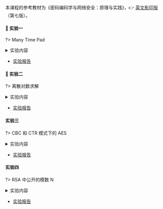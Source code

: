 本课程的参考教材为《密码编码学与网络安全：原理与实践》，👉 [英文影印版](course/cryptography/cryptography-and-network-security_principles-and-practice-7th-global-edition.pdf ':ignore')（第七版）。


#### 🔬 实验一

?> Many Time Pad

<details>
<summary>实验内容</summary>

> 【时间】 5 月 23 号（周六）晚上
> 
> 【编程语言】 Python（推荐）或者 C/C++
> 
> 【实验目的】
> 
> 1. 了解流密码的结构特点；
> 2. 掌握 One-time Pad 的一般具体实现；
> 3. 通过使用 Python（推荐）或者 C，编程实现一个流密码加密示例的破解，进一步认识在流密码加密中多次使用相同密钥导致的问题。
> 
> 【实验内容】
> 
> 在掌握流密码结构的基础上，通过本实验观察使用相同流密码密钥加密多个明文导致的严重后果。
> 
> 附件 [ciphertext.txt](course/cryptography/lab-1-ciphertext.txt ':ignore') 有 11 个十六进制编码的密文，它们是使用流密码加密 11 个明文的结果，所有密文都使用相同的流密码密钥。
> 
> 实验的目标是解密最后一个密文，并提交明文消息。
> 
>   
> 提示：
> 
> 1. 对密文进行异或，并考虑当空格与 [a ~ z, A ~ Z] 中的字符进行异或时会发生什么。
> 2. 附件 [encrypt.py](course/cryptography/lab-1-encrypt.py ':ignore') 是用于生成密文的 Python 示例程序（不影响实验，仅供参考）。 

</details>

- [实验报告](course/cryptography/lab-1.md)

#### 🔬 实验二

?> 离散对数求解

<details>
<summary>实验内容</summary>

> 【时间】5 月 30 号（周六）晚上
> 
> 【编程语言】Python（推荐）或者 C/C++
> 
> 【实验目的】
> 
> 1. 掌握与密码学相关的基础数论知识；
> 2. 通过使用 Python（推荐）或者 C，利用中间相遇攻击来编程实
>  
> 【实验内容】
> 实验内容和要求请见附件 [EXP2-Doc.pdf](course/cryptography/lab-2-EXP2-Doc.pdf ':ignore')
> 
> ```pdf
> course/cryptography/lab-2-EXP2-Doc.pdf
> ```

<!-- <font color=gray>docsify 的文档嵌入（嵌入多个 iframe）还有一点问题，修复 bug 前先使用 docsify-pdf-embed 插件来显示 </font> -->

</details>

- [实验报告](course/cryptography/lab-2.md)

#### 实验三

?> CBC 和 CTR 模式下的 AES

<details>
<summary>实验内容</summary>

> 【时间】6 月 6 号（周六）晚上
> 
> 【地点】待定
> 
> 【编程语言】Python（推荐）或者 C/C++
> 
> 【实验目的】
> 1. 了解分组密码的结构特点；
> 2. 掌握传统分组密码结构 AES，以及 AES 在两种工作模式 CBC 和 CTR 下的实现；
> 3. 通过使用 Python（推荐）或者 C，编程分别实现 CBC 和 CTR 模式下的 AES 加密解密。
> 
> 【实验内容】
> 
> 在本次实验中，需要实现两个加密/解密系统，一个在密文分组链接模式（CBC）下使用 AES，另一个在计数器模式（CTR）中使用 AES。
> 
> 完成程序后，使用附件的 [test.txt](course/cryptography/lab-3-test.txt ':ignore') 中给出的四组密钥和密文（十六进制形式）来验证你的代码。
> 
> 【要求】：
> 1. 在两种模式下，16 字节的加密 IV 都要求是随机生成的，并被添加到密文前面；
> 2. 对于 CBC 加密，要求使用 PKCS5 填充方案；
> 3. 对于 AES 的基本实现，你可以使用现有的加密库，如 PyCrypto（Python），Crypto++（C++）或任何其他语言和库；
> 4. 要求自己实现 CBC 和 CTR 模式，而不是直接调用 AES 库的内置功能；

</details>

- [实验报告](course/cryptography/lab-3.md)

#### 实验四

?> RSA 中公开的模数 N

<details>
<summary>实验内容</summary>

> 【时间】6 月 13 号（周六）晚上
> 
> 【地点】待定
> 
> 【编程语言】Python（推荐）或者 C/C++
>
> 【实验目的】
> 1. 了解公钥加密方案的一般结构；
> 2. 深入理解 RSA 加密原语的密钥生成；
> 3. 通过使用 Python（推荐）或者 C，编程实现对没有正确生成密钥的RSA的破解，提醒大家不要尝试自己随意实现加密原语。
>
> 【实验内容】
> 实验内容和要求请见附件 [EXP4-Doc.pdf](course/cryptography/lab-4-EXP4-Doc.pdf ':ignore')
>
> ```pdf
> course/cryptography/lab-4-EXP4-Doc.pdf
> ```

</details>

- [实验报告](course/cryptography/lab-4.md)